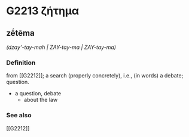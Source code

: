 # G2213 ζήτημα

## zḗtēma

_(dzay'-tay-mah | ZAY-tay-ma | ZAY-tay-ma)_

### Definition

from [[G2212]]; a search (properly concretely), i.e., (in words) a debate; question.

- a question, debate
  - about the law

### See also

[[G2212]]

